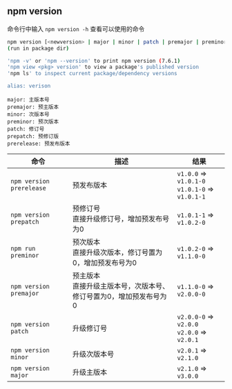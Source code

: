 ## npm version

命令行中输入 `npm version -h` 查看可以使用的命令

```sh
npm version [<newversion> | major | minor | patch | premajor | preminor | prepatch | prerelease [--preid=<prerelease-id>] | from-git]
(run in package dir)

'npm -v' or 'npm --version' to print npm version (7.6.1)
'npm view <pkg> version' to view a package's published version
'npm ls' to inspect current package/dependency versions

alias: verison
```



```
major: 主版本号
premajor: 预主版本
minor: 次版本号
preminor: 预次版本
patch: 修订号
prepatch: 预修订版
prerelease: 预发布版本
```



| 命令                     | 描述                                                         | 结果                                                 |
| ------------------------ | ------------------------------------------------------------ | ---------------------------------------------------- |
| `npm version prerelease` | 预发布版本                                                   | `v1.0.0` => `v1.0.1-0`<br />`v1.0.1-0` => `v1.0.1-1` |
| `npm version prepatch`   | 预修订号<br />直接升级修订号，增加预发布号为0                | `v1.0.1-1` => `v1.0.2-0`                             |
| `npm run preminor`       | 预次版本<br />直接升级次版本，修订号置为0，增加预发布号为0   | `v1.0.2-0` => `v1.1.0-0`                             |
| `npm version premajor`   | 预主版本<br />直接升级主版本号，次版本号、修订号置为0，增加预发布号为0 | `v1.1.0-0` => `v2.0.0-0`                             |
| `npm version patch`      | 升级修订号                                                   | `v2.0.0-0` => `v2.0.0`<br />`v2.0.0` => `v2.0.1`     |
| `npm version minor`      | 升级次版本号                                                 | `v2.0.1` => `v2.1.0`                                 |
| `npm version major`      | 升级主版本                                                   | `v2.1.0` => `v3.0.0`                                 |

